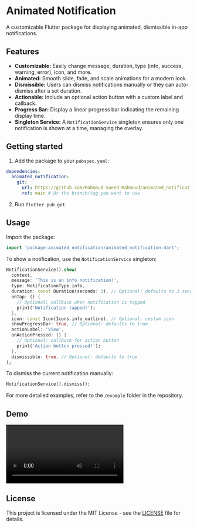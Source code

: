 # Animated Notification

A customizable Flutter package for displaying animated, dismissible in-app notifications.

## Features

- **Customizable:** Easily change message, duration, type (info, success, warning, error), icon, and more.
- **Animated:** Smooth slide, fade, and scale animations for a modern look.
- **Dismissible:** Users can dismiss notifications manually or they can auto-dismiss after a set duration.
- **Actionable:** Include an optional action button with a custom label and callback.
- **Progress Bar:** Display a linear progress bar indicating the remaining display time.
- **Singleton Service:** A `NotificationService` singleton ensures only one notification is shown at a time, managing the overlay.

## Getting started

1. Add the package to your `pubspec.yaml`:

```yaml
dependencies:
  animated_notification:
    git:
      url: https://github.com/Mahmoud-Saeed-Mahmoud/animated_notification.git
      ref: main # Or the branch/tag you want to use
```

2. Run `flutter pub get`.

## Usage

Import the package:

```dart
import 'package:animated_notification/animated_notification.dart';
```

To show a notification, use the `NotificationService` singleton:

```dart
NotificationService().show(
  context,
  message: 'This is an info notification!',
  type: NotificationType.info,
  duration: const Duration(seconds: 3), // Optional: defaults to 3 seconds
  onTap: () {
    // Optional: callback when notification is tapped
    print('Notification tapped!');
  },
  icon: const Icon(Icons.info_outline), // Optional: custom icon
  showProgressBar: true, // Optional: defaults to true
  actionLabel: 'View',
  onActionPressed: () {
    // Optional: callback for action button
    print('Action button pressed!');
  },
  dismissible: true, // Optional: defaults to true
);
```

To dismiss the current notification manually:

```dart
NotificationService().dismiss();
```

For more detailed examples, refer to the `/example` folder in the repository.

## Demo

<video src="preview.mp4" width="320" controls></video>

## License

This project is licensed under the MIT License - see the [LICENSE](LICENSE) file for details.
